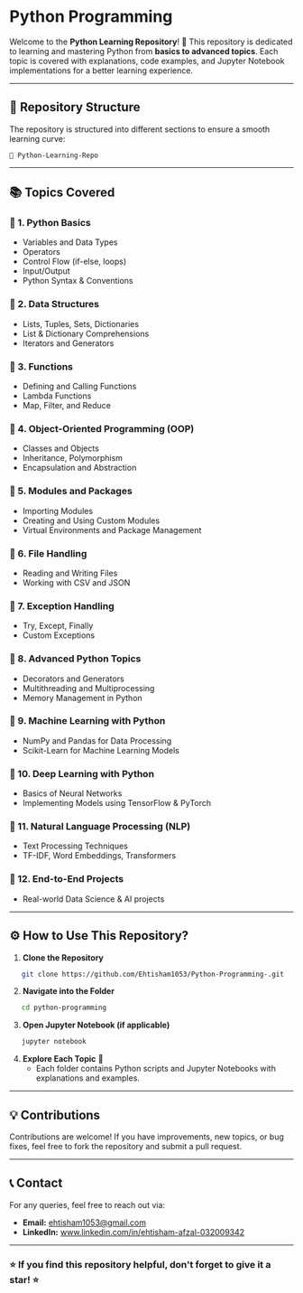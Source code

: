 # Python Programming

Welcome to the **Python Learning Repository**! 🚀 This repository is dedicated to learning and mastering Python from **basics to advanced topics**. Each topic is covered with explanations, code examples, and Jupyter Notebook implementations for a better learning experience.


---

## 📌 Repository Structure

The repository is structured into different sections to ensure a smooth learning curve:

```
📂 Python-Learning-Repo

```

---

## 📚 Topics Covered

### 🔹 1. Python Basics
- Variables and Data Types
- Operators
- Control Flow (if-else, loops)
- Input/Output
- Python Syntax & Conventions

### 🔹 2. Data Structures
- Lists, Tuples, Sets, Dictionaries
- List & Dictionary Comprehensions
- Iterators and Generators

### 🔹 3. Functions
- Defining and Calling Functions
- Lambda Functions
- Map, Filter, and Reduce

### 🔹 4. Object-Oriented Programming (OOP)
- Classes and Objects
- Inheritance, Polymorphism
- Encapsulation and Abstraction

### 🔹 5. Modules and Packages
- Importing Modules
- Creating and Using Custom Modules
- Virtual Environments and Package Management

### 🔹 6. File Handling
- Reading and Writing Files
- Working with CSV and JSON

### 🔹 7. Exception Handling
- Try, Except, Finally
- Custom Exceptions

### 🔹 8. Advanced Python Topics
- Decorators and Generators
- Multithreading and Multiprocessing
- Memory Management in Python

### 🔹 9. Machine Learning with Python
- NumPy and Pandas for Data Processing
- Scikit-Learn for Machine Learning Models

### 🔹 10. Deep Learning with Python
- Basics of Neural Networks
- Implementing Models using TensorFlow & PyTorch

### 🔹 11. Natural Language Processing (NLP)
- Text Processing Techniques
- TF-IDF, Word Embeddings, Transformers

### 🔹 12. End-to-End Projects
- Real-world Data Science & AI projects

---

## ⚙️ How to Use This Repository?
1. **Clone the Repository**
```bash
   git clone https://github.com/Ehtisham1053/Python-Programming-.git
```
2. **Navigate into the Folder**
```bash
   cd python-programming
```
3. **Open Jupyter Notebook (if applicable)**
```bash
   jupyter notebook
```
4. **Explore Each Topic** 📖
   - Each folder contains Python scripts and Jupyter Notebooks with explanations and examples.

---

## 💡 Contributions
Contributions are welcome! If you have improvements, new topics, or bug fixes, feel free to fork the repository and submit a pull request.

---

## 📞 Contact
For any queries, feel free to reach out via:
- **Email:** ehtisham1053@gmail.com
- **LinkedIn:** www.linkedin.com/in/ehtisham-afzal-032009342

---

### ⭐ If you find this repository helpful, don't forget to give it a star! ⭐
